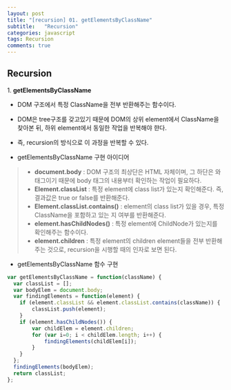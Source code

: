 ```yaml
---
layout: post
title: "[recursion] 01. getElementsByClassName"
subtitle:   "Recursion"
categories: javascript
tags: Recursion
comments: true
---
```


## Recursion

1\. **getElementsByClassName** 

 - DOM 구조에서 특정 ClassName을 전부 반환해주는 함수이다.
 - DOM은 tree구조를 갖고있기 때문에 DOM의 상위 element에서 ClassName을 찾아본 뒤, 하위 element에서 동일한 작업을 반복해야 햔다.
 - 즉, recursion의 방식으로 이 과정을 반복할 수 있다.

 - getElementsByClassName 구현 아이디어  
> - **document.body** : DOM 구조의 최상단은 HTML 자체이며, 그 하단은 <head>와 <body> 태그이기 때문에 body 태그의 내용부터 확인하는 작업이 필요하다.
> - **Element.classList** : 특정 element에 class list가 있는지 확인해준다. 즉, 결과값은 true or false를 반환해준다.
> - **Element.classList.contains()** : element의 class list가 있을 경우, 특정 ClassName을 포함하고 있는 지 여부를 반환해준다.
> - **element.hasChildNodes()** : 특정 element에 ChildNode가 있는지를 확인해주는 함수이다.
> - **element.children** : 특정 element의 children element들을 전부 반환해주는 것으로, recursion을 시행할 때의 인자로 보면 된다.

 - getElementsByClassName 함수 구현  
```javascript
var getElementsByClassName = function(className) {
  var classList = [];
  var bodyElem = document.body;
  var findingElements = function(element) {
  	if (element.classList && element.classList.contains(className)) {
  		classList.push(element);
  	}
  	if (element.hasChildNodes()) {
  		var childElem = element.children;
  		for (var i=0; i < childElem.length; i++) {
  			findingElements(childElem[i]);
  		}
  	}
  };
  findingElements(bodyElem);
  return classList;
};
```
